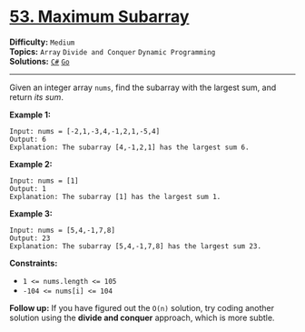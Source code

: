 # [53. Maximum Subarray](https://leetcode.com/problems/maximum-subarray/)

**Difficulty:** `Medium`  
**Topics:** `Array` `Divide and Conquer` `Dynamic Programming`  
**Solutions:** [`C#`](../../src/csharp/challenges/Problems/MaximumSubarray.cs) [`Go`](../../src/go/challenges/problems/maximum_subarray_test.go)  

---

Given an integer array `nums`, find the subarray with the largest sum, and return *its sum*.

**Example 1:**

```
Input: nums = [-2,1,-3,4,-1,2,1,-5,4]
Output: 6
Explanation: The subarray [4,-1,2,1] has the largest sum 6.
```

**Example 2:**

```
Input: nums = [1]
Output: 1
Explanation: The subarray [1] has the largest sum 1.
```

**Example 3:**

```
Input: nums = [5,4,-1,7,8]
Output: 23
Explanation: The subarray [5,4,-1,7,8] has the largest sum 23.
```

**Constraints:**

* `1 <= nums.length <= 105`
* `-104 <= nums[i] <= 104`

**Follow up:** If you have figured out the `O(n)` solution, try coding another solution using the **divide and conquer** approach, which is more subtle.